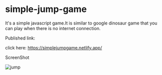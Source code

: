 # simple-jump-game


It's a simple javascript game.It is similar to google dinosaur game that you can play when there is no internet connection.


Published link:

click here: https://simplejumpgame.netlify.app/


ScreenShot

![jump](https://user-images.githubusercontent.com/56401001/87410590-5d964580-c57b-11ea-884d-9f91bd87318c.PNG)








